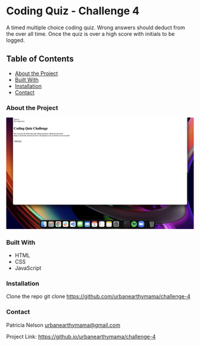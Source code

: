 # Coding Quiz - Challenge 4
A timed multiple choice coding quiz. Wrong answers should deduct from the over all time. Once the quiz is over a high score with initials to be logged. 
<!-- TABLE OF CONTENTS -->
## Table of Contents

* [About the Project](#about-the-project)
* [Built With](#built-with)
* [Installation](#installation)
* [Contact](#contact)


### About the Project

![Screen shot](./assets/images/screen-shot.png)

### Built With

* HTML
* CSS
* JavaScript

### Installation
Clone the repo
git clone https://github.com/urbanearthymama/challenge-4

### Contact

Patricia Nelson urbanearthymama@gmail.com

Project Link: https://github.io/urbanearthymama/challenge-4